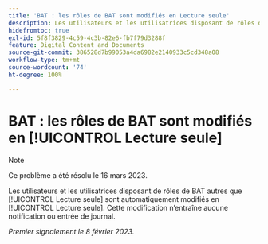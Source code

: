 ```yaml
---
title: 'BAT : les rôles de BAT sont modifiés en Lecture seule'
description: Les utilisateurs et les utilisatrices disposant de rôles de BAT autres que Lecture seule sont automatiquement modifiés en Lecture seule. Cette modification n’entraîne aucune notification ou entrée de journal.
hidefromtoc: true
exl-id: 5f8f3829-4c59-4c3b-82e6-fb7f79d3288f
feature: Digital Content and Documents
source-git-commit: 386528d7b99053a4da6982e2140933c5cd348a08
workflow-type: tm+mt
source-wordcount: '74'
ht-degree: 100%

---
```


# BAT : les rôles de BAT sont modifiés en [!UICONTROL Lecture seule]

>[!NOTE]
>
>Ce problème a été résolu le 16 mars 2023.

Les utilisateurs et les utilisatrices disposant de rôles de BAT autres que [!UICONTROL Lecture seule] sont automatiquement modifiés en [!UICONTROL Lecture seule]. Cette modification n’entraîne aucune notification ou entrée de journal.

_Premier signalement le 8 février 2023._
